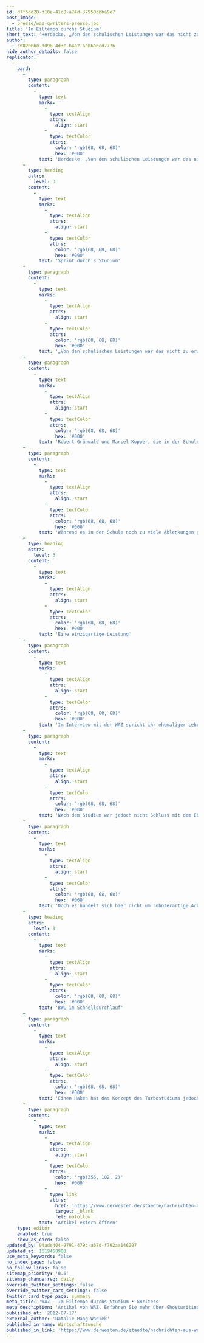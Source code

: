 ```yaml
---
id: d7f5dd28-d10e-41c8-a74d-379503bba9e7
post_image:
  - presse/waz-gwriters-presse.jpg
title: 'Im Eiltempo durchs Studium'
short_text: 'Herdecke. „Von den schulischen Leistungen war das nicht zu erwarten. Überflieger waren beide nicht, eher im Mittelfeld der Leistungen angesiedelt“, erklärt Peter M. Gerigk, Lehrer an der Friedrich-Harkort-Schule.'
author:
  - c68200bd-dd98-4d3c-b4a2-6eb6a6cd7776
hide_author_details: false
replicator:
  -
    bard:
      -
        type: paragraph
        content:
          -
            type: text
            marks:
              -
                type: textAlign
                attrs:
                  align: start
              -
                type: textColor
                attrs:
                  color: 'rgb(68, 68, 68)'
                  hex: '#000'
            text: 'Herdecke. „Von den schulischen Leistungen war das nicht zu erwarten. Überflieger waren beide nicht, eher im Mittelfeld der Leistungen angesiedelt“, erklärt Peter M. Gerigk, Lehrer an der Friedrich-Harkort-Schule.'
      -
        type: heading
        attrs:
          level: 3
        content:
          -
            type: text
            marks:
              -
                type: textAlign
                attrs:
                  align: start
              -
                type: textColor
                attrs:
                  color: 'rgb(68, 68, 68)'
                  hex: '#000'
            text: 'Sprint durch’s Studium'
      -
        type: paragraph
        content:
          -
            type: text
            marks:
              -
                type: textAlign
                attrs:
                  align: start
              -
                type: textColor
                attrs:
                  color: 'rgb(68, 68, 68)'
                  hex: '#000'
            text: '„Von den schulischen Leistungen war das nicht zu erwarten. Überflieger waren beide nicht, eher im Mittelfeld der Leistungen angesiedelt“, erklärt Peter M. Gerigk, Lehrer an der Friedrich-Harkort-Schule gegenüber der WAZ.'
      -
        type: paragraph
        content:
          -
            type: text
            marks:
              -
                type: textAlign
                attrs:
                  align: start
              -
                type: textColor
                attrs:
                  color: 'rgb(68, 68, 68)'
                  hex: '#000'
            text: 'Robert Grünwald und Marcel Kopper, die in der Schule weder zu den Überfliegern gehörten, noch mit anderen Leistungen auffielen, immatrikulierten sich 2009, zeitgleich mit dem Arnsberger Marcel Pohl, an der Fachhochschule für Ökonomie und Management in Dortmund (FOM). Zu diesem Zeitpunkt ahnte keiner der drei, welche Erfolgsgeschichte ihnen bevorstand: Ihr duales Studium, das ein Bachelorstudium über sieben Semester und ein viersemestriges Masterstudium mit einer dreijährigen Berufsausbildung kombiniert, schlossen sie innerhalb von 2 Jahren ab. Ihre Berufsausbildung, die für die meisten schon einen Full-Time-Job darstellt, verkürzten sie ebenfalls von 3 auf anderthalb Jahre. Ihr Erfolgsrezept hierfür war effektives Teamwork. Sie besuchten abwechselnd Lehrveranstaltungen, referierten sich gegenseitig über das gelernte und schrieben 38 Klausuren in einem halben Jahr – und das über ganz Deutschland verteilt.'
      -
        type: paragraph
        content:
          -
            type: text
            marks:
              -
                type: textAlign
                attrs:
                  align: start
              -
                type: textColor
                attrs:
                  color: 'rgb(68, 68, 68)'
                  hex: '#000'
            text: 'Während es in der Schule noch zu viele Ablenkungen gab uns sie sich mit vielem beschäftigen mussten, das sie nicht interessierte, hatten sie jetzt ein klares Ziel vor Augen, denn sie wollten in ihrem Leben nicht zum Durchschnitt gehören, sondern etwas bedeutendes leisten, einen gut bezahlten Job ergattern, ein großes Stück vom Kuchen.'
      -
        type: heading
        attrs:
          level: 3
        content:
          -
            type: text
            marks:
              -
                type: textAlign
                attrs:
                  align: start
              -
                type: textColor
                attrs:
                  color: 'rgb(68, 68, 68)'
                  hex: '#000'
            text: 'Eine einzigartige Leistung'
      -
        type: paragraph
        content:
          -
            type: text
            marks:
              -
                type: textAlign
                attrs:
                  align: start
              -
                type: textColor
                attrs:
                  color: 'rgb(68, 68, 68)'
                  hex: '#000'
            text: 'Im Interview mit der WAZ spricht ihr ehemaliger Lehrer Peter M. Gerigk mit Stolz über Kopper und Grünwald: „Das ist absolut bewundernswert, was aus den beiden geworden ist. Einzigartig in meiner langen Laufbahn als Lehrer.“'
      -
        type: paragraph
        content:
          -
            type: text
            marks:
              -
                type: textAlign
                attrs:
                  align: start
              -
                type: textColor
                attrs:
                  color: 'rgb(68, 68, 68)'
                  hex: '#000'
            text: 'Nach dem Studium war jedoch nicht Schluss mit dem Ehrgeiz, denn während Pohl an die Börse in Frankfurt ging, gründeten Kopper und Grünwald ihr eigenes Unternehmen „GWriters“, welches alle Arten von wissenschaftlichen Texten nach akademischen Ansprüchen erstellt. Sie wollen beruflich und finanziell selbständig arbeiten und ihre Persönlichkeitsentwicklung sei noch nicht abgeschlossen, verdeutlich Robert Grünwald gegenüber der WAZ. Sie wollen sich von Tag zu Tag, von Woche zu Wochen weiterentwickeln und kontinuierlich verbessern. Dies ist der Ehrgeiz, das Trio während des Studiums beflügelte und auch in Zukunft antreiben wird. Durch ihn waren sie in der Lage, während ihres Studiums auf die üblichen Ausschweifungen zu verzichten und knallhart für ihre Ziele zu arbeiten, statt die Unbeschwertheit und Leichtigkeit des Studentenlebens zu genießen.'
      -
        type: paragraph
        content:
          -
            type: text
            marks:
              -
                type: textAlign
                attrs:
                  align: start
              -
                type: textColor
                attrs:
                  color: 'rgb(68, 68, 68)'
                  hex: '#000'
            text: 'Doch es handelt sich hier nicht um roboterartige Arbeitstiere, dank ihrer Selbständigkeit haben sie nun Zeit für Privatleben und um sich auch einmal eine Woche Auszeit zu gönnen. Auch ihre Zukunftspläne beschränken sich nicht auf die Karriere, beide wünschen sich Kinder und Familie, auch wenn dies noch einige Zeit auf sich warten lässt.'
      -
        type: heading
        attrs:
          level: 3
        content:
          -
            type: text
            marks:
              -
                type: textAlign
                attrs:
                  align: start
              -
                type: textColor
                attrs:
                  color: 'rgb(68, 68, 68)'
                  hex: '#000'
            text: 'BWL im Schnelldurchlauf'
      -
        type: paragraph
        content:
          -
            type: text
            marks:
              -
                type: textAlign
                attrs:
                  align: start
              -
                type: textColor
                attrs:
                  color: 'rgb(68, 68, 68)'
                  hex: '#000'
            text: 'Einen Haken hat das Konzept des Turbostudiums jedoch: Peter M. Gerigk stellt im Gespräch mit der WAZ fest, dass es nicht möglich ist, jedes Studium auf eine solche Dauer zu komprimieren. Dass es in der Betriebswirtschaft jedoch ohne Zweifel möglich ist, haben Kopper, Pohl und Grünwald bewiesen.'
      -
        type: paragraph
        content:
          -
            type: text
            marks:
              -
                type: textAlign
                attrs:
                  align: start
              -
                type: textColor
                attrs:
                  color: 'rgb(255, 102, 2)'
                  hex: '#000'
              -
                type: link
                attrs:
                  href: 'https://www.derwesten.de/staedte/nachrichten-aus-wetter-und-herdecke/im-eiltempo-durchs-studium-id6890176.html'
                  target: _blank
                  rel: nofollow
            text: 'Artikel extern öffnen'
    type: editor
    enabled: true
    show_as_card: false
updated_by: 94ade404-9791-479c-a67d-f792aa146207
updated_at: 1619450900
use_meta_keywords: false
no_index_page: false
no_follow_links: false
sitemap_priority: '0.5'
sitemap_changefreq: daily
override_twitter_settings: false
override_twitter_card_settings: false
twitter_card_type_page: summary
meta_title: 'WAZ - Im Eiltempo durchs Studium • GWriters'
meta_description: 'Artikel von WAZ. Erfahren Sie mehr über Ghostwriting und profitieren Sie von unserem Ghostwriting Service.'
published_at: '2012-07-17'
external_author: 'Natalie Maag-Waniek'
published_in_name: Wirtschaftswoche
published_in_link: 'https://www.derwesten.de/staedte/nachrichten-aus-wetter-und-herdecke/im-eiltempo-durchs-studium-id6890176.html'
---
```

